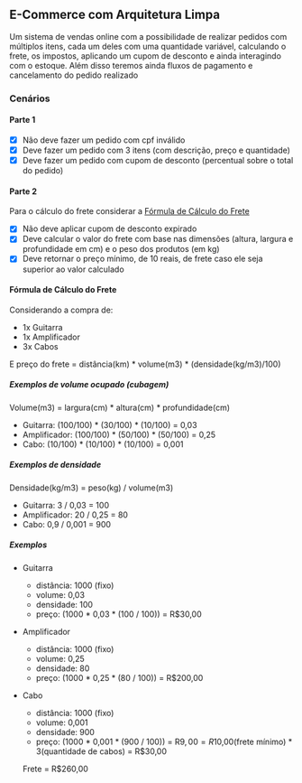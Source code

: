 ## E-Commerce com Arquitetura Limpa

Um sistema de vendas online com a possibilidade de realizar pedidos com múltiplos itens, cada um deles com uma quantidade variável, calculando o frete, os impostos, aplicando um cupom de desconto e ainda interagindo com o estoque. Além disso teremos ainda fluxos de pagamento e cancelamento do pedido realizado

### Cenários

#### Parte 1

- [x] Não deve fazer um pedido com cpf inválido
- [x] Deve fazer um pedido com 3 itens (com descrição, preço e quantidade)
- [x] Deve fazer um pedido com cupom de desconto (percentual sobre o total do pedido)

#### Parte 2

Para o cálculo do frete considerar a [Fórmula de Cálculo do Frete](#Fórmula-de-Cálculo-do-Frete)

- [x] Não deve aplicar cupom de desconto expirado
- [x] Deve calcular o valor do frete com base nas dimensões (altura, largura e profundidade em cm) e o peso dos produtos (em kg)
- [x] Deve retornar o preço mínimo, de 10 reais, de frete caso ele seja superior ao valor calculado

#### Fórmula de Cálculo do Frete

Considerando a compra de:

- 1x Guitarra
- 1x Amplificador
- 3x Cabos

E preço do frete = distância(km) \* volume(m3) \* (densidade(kg/m3)/100)

##### Exemplos de volume ocupado (cubagem)

Volume(m3) = largura(cm) \* altura(cm) \* profundidade(cm)

- Guitarra: (100/100) \* (30/100) \* (10/100) = 0,03
- Amplificador: (100/100) \* (50/100) \* (50/100) = 0,25
- Cabo: (10/100) \* (10/100) \* (10/100) = 0,001

##### Exemplos de densidade

Densidade(kg/m3) = peso(kg) / volume(m3)

- Guitarra: 3 / 0,03 = 100
- Amplificador: 20 / 0,25 = 80
- Cabo: 0,9 / 0,001 = 900

##### Exemplos

- Guitarra

  - distância: 1000 (fixo)
  - volume: 0,03
  - densidade: 100
  - preço: (1000 \* 0,03 \* (100 / 100)) = R$30,00

- Amplificador

  - distância: 1000 (fixo)
  - volume: 0,25
  - densidade: 80
  - preço: (1000 \* 0,25 \* (80 / 100)) = R$200,00

- Cabo

  - distância: 1000 (fixo)
  - volume: 0,001
  - densidade: 900
  - preço: (1000 \* 0,001 \* (900 / 100)) = R$9,00 = R$10,00(frete mínimo) \* 3(quantidade de cabos) = R$30,00

  Frete = R$260,00
